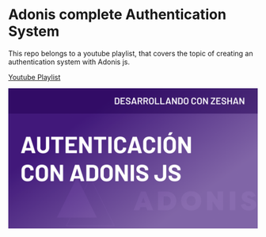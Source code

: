 # Adonis complete Authentication System

This repo belongs to a youtube playlist, that covers the topic of creating an authentication system with Adonis js.

[Youtube Playlist](https://www.youtube.com/watch?v=FDeSDz8W5B0&list=PLKzZ5IHxJJWe0ot5GJ0wO49ljErJcva1-)

![Miniatura curso de adonis js](miniatura.png)